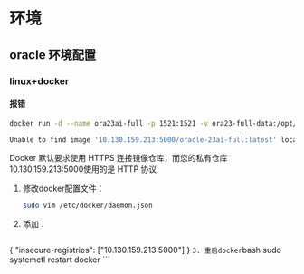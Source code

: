 # 环境
## oracle 环境配置
### linux+docker
#### 报错
```sh
docker run -d --name ora23ai-full -p 1521:1521 -v ora23-full-data:/opt/oracle/oradata 10.130.159.213:5000/oracle-23ai-full:latest 

Unable to find image '10.130.159.213:5000/oracle-23ai-full:latest' locally docker: Error response from daemon: Get "https://10.130.159.213:5000/v2/": http: server gave HTTP response to HTTPS client 
```
Docker 默认要求使用 HTTPS 连接镜像仓库，而您的私有仓库 10.130.159.213:5000使用的是 HTTP 协议
1. 修改docker配置文件：
	```bash
	sudo vim /etc/docker/daemon.json
	```
2.  添加：
	```json
{
  "insecure-registries": ["10.130.159.213:5000"]
}
	```
3. 重启docker
	```bash
	sudo systemctl restart docker
	```
	